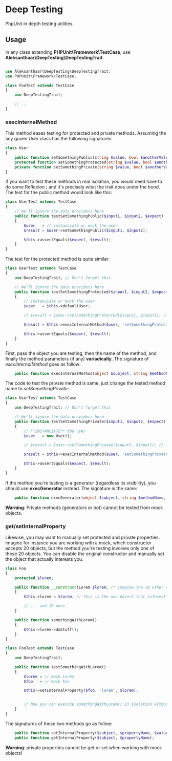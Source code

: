 # Deep Testing

PhpUnit in depth testing utilities.

## Usage 

In any class extending **PHPUnit\Framework\TestCase**, use **Aleksanthaar\DeepTesting\DeepTestingTrait**:

```php

use Aleksanthaar\DeepTesting\DeepTestingTrait;
use PHPUnit\Framework\TestCase;

class FooTest extends TestCase
{
    use DeepTestingTrait;

    // ...
}
```

### execInternalMethod

This method eases testing for protected and private methods. Assuming the any guven User class has the following signatures:
```php
class User
{
    public function setSomethingPublic(string $value, bool $anotherValue);
    protected function setSomethingProtected(string $value, bool $anotherValue);
    private function setSomethingPrivate(string $value, bool $anotherValue);
}
```

If you want to test these methods in _real_ isolation, you would need have to do some Reflecion ; and it's precisely what the trait does under the hood. The test for the public method would look like this:
```php
class UserTest extends TestCase
{
    // We'll ignore the data providers here
    public function testSetSomethingPublic($input1, $input2, $expect)
    {
        $user   = // instanciate or mock the user
        $result = $user->setSomethingPublic($input1, $input2);

        $this->assertEquals($expect, $result);
    }
}
```

The test for the protected method is quite similar:
```php
class UserTest extends TestCase
{
    use DeepTestingTrait; // Don't forget this

    // We'll ignore the data providers here
    public function testSetSomethingProtected($input1, $input2, $expect)
    {
        // instanciate or mock the user
        $user   = $this->defaultUser;

        // $result = $user->setSomethingProtected($input1, $input1); // This wouldn't work

        $result = $this->execInternalMethod($user, 'setSomethingProtected', $input1, $input2);

        $this->assertEquals($expect, $result);
    }
}
```

First, pass the object you are testing, then the name of the method, and finally the method parameters (if any) **variadically**. The signature of *execInternalMethod* goes as follow:
```php
    public function execInternalMethod(object $subject, string $methodName, ...$args);
```

The code to test the private method is same, just change the tested method name to *setSomethingPrivate*:

```php
class UserTest extends TestCase
{
    use DeepTestingTrait; // Don't forget this

    // We'll ignore the data providers here
    public function testSetSomethingPrivate($input1, $input2, $expect)
    {
        // **INSTANCIATE** the user
        $user   = new User();

        // $result = $user->setSomethingPrivate($input1, $input1); // This wouldn't work

        $result = $this->execInternalMethod($user, 'setSomethingPrivate', $input1, $input2);

        $this->assertEquals($expect, $result);
    }
}
```

If the method you're testing is a generator (regardless its visibility), you should use **execGenerator** instead. The signature is the same:
```php
    public function execGenerator(object $subject, string $methodName, ...$args)
```

**Warning**: Private methods (generators or not) cannot be tested from mock objects.

### get/setInternalProperty

Likewise, you may want to manually set protected and private properties. Imagine for instance you are working with a mock, which constructor accepts 20 objects, but the method you're testing involves only one of these 20 objects. You can disable the original constructor and manually set the object that actually interests you.

```php
class Foo
{
    protected $lorem;

    public function __construct(Lorem $lorem, /* imagine the 19 other required arguments here */)
    {
        $this->lorem = $lorem; // this is the one object that interest us

        // ... and 19 more
    }

    public function somethingWithLorem()
    {
        $this->lorem->doStuff();
    }
}

class FooTest extends TestCase
{
    use DeepTestingTrait;

    public function testSomethingWithLorem()
    {
        $lorem = // mock Lorem
        $foo   = // mock Foo

        $this->setInternalProperty($foo, 'lorem', $lorem);


        // Now you can execute somethingWithLorem() in isolation without mocking 19 useless depenedencies
    }
}

```

The signatures of these two methods go as follow:
```php
    public function setInternalProperty($subject, $propertyName, $value): void;
    public function getInternalProperty($subject, $propertyName);
```

**Warning**: private properties cannot be get or set when working with mock objects!
